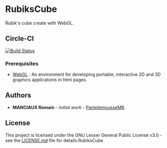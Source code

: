 # RubiksCube

Rubik's cube create with WebGL.

## Circle-CI

[![Build Status](https://circleci.com/gh/PamplemousseMR/RubiksCube/tree/master.svg?style=svg)](https://circleci.com/gh/PamplemousseMR/RubiksCube/tree/master)

### Prerequisites

- [WebGL](https://fr.wikipedia.org/wiki/WebGL) : An environment for developing portable, interactive 2D and 3D graphics applications in html pages.

## Authors

* **MANCIAUX Romain** - *Initial work* - [PamplemousseMR](https://github.com/PamplemousseMR).

## License

This project is licensed under the GNU Lesser General Public License v3.0 - see the [LICENSE.md](LICENSE.md) file for details.RubiksCube
